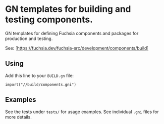 # GN templates for building and testing components.

GN templates for defining Fuchsia components and packages for production and
testing.

See: [https://fuchsia.dev/fuchsia-src/development/components/build]

## Using

Add this line to your `BUILD.gn` file:
```
import("//build/components.gni")
```

## Examples

See the tests under `tests/` for usage examples.
See individual `.gni` files for more details.
